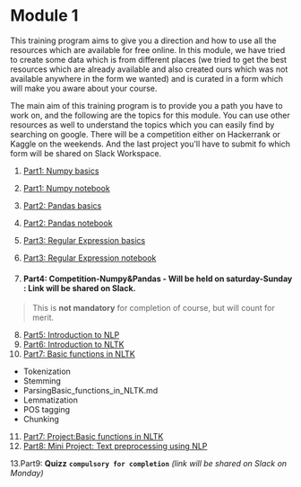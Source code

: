 # Module 1

This training program aims to give you a direction and how to use all the resources which are available for free online. In this module, we have tried to create some data which is from different places (we tried to get the best resources which are already available and also created ours which was not available anywhere in the form we wanted) and is curated in a form which will make you aware about your course.

The main aim of this training program is to provide you a path you have to work on, and the following are the topics for this module. You can use other resources as well to understand the topics which you can easily find by searching on google. There will be a competition either on Hackerrank or Kaggle on the weekends. And the last project you'll have to submit fo which form will be shared on Slack Workspace.

1. [Part1: Numpy basics](Numpy_basics.md)
2. [Part1: Numpy notebook](Numpy_notebook.ipynb)
3. [Part2: Pandas basics](Pandas_notebook.md)
4. [Part2: Pandas notebook](Pandas_notebook.ipynb)
5. [Part3: Regular Expression basics](Regular_Expression_basics.md)
6. [Part3: Regular Expression notebook](Regular_Expression_notebook.ipynb)  

7. #### Part4: Competition-Numpy&Pandas - Will be held on saturday-Sunday : Link will be shared on Slack.  
> This is **not mandatory** for completion of course, but will count for merit. 
     
8. [Part5: Introduction to NLP](Introduction_to_NLP.md)
9. [Part6: Introduction to NLTK](Introduction_to_NLTK.md)
10. [Part7: Basic functions in NLTK](Basic_functions_in_NLTK.md)
   * Tokenization
   * Stemming
   * ParsingBasic_functions_in_NLTK.md
   * Lemmatization
   * POS tagging
   * Chunking
  

11. [Part7: Project:Basic functions in NLTK](Basic_functions_in_NLTK.ipynb)
12. [Part8: Mini Project: Text preprocessing using NLP](Mini_Project.md)

13.Part9: **Quizz** **`compulsory for completion`** *(link will be shared on Slack on Monday)* 

